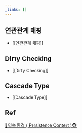 ```yaml
---
_links: []
---
```

##  연관관계 매핑

- [[연관관계 매핑]]

## Dirty Checking

- [[Dirty Checking]]

## Cascade Type

- [[Cascade Type]]

## Ref

[🙈영속 환경 ( Persistence Context )🐵](https://victorydntmd.tistory.com/207)